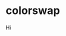 # colorswap
<!--
=========================================================
 ColorSwap
=========================================================
 * Product Page: https://www.ronysweb.com/
 * Copyright 2021 RonysWeb (https://www.ronysweb.com)
 * Coded by Ronald Guidry at RonysWeb
=========================================================
 -->
Hi
